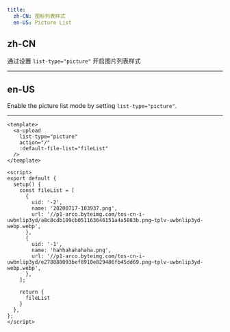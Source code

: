 ```yaml
title:
  zh-CN: 图标列表样式
  en-US: Picture List
```

## zh-CN

通过设置 `list-type="picture"` 开启图片列表样式

---

## en-US

Enable the picture list mode by setting `list-type="picture"`.

---

```vue
<template>
  <a-upload
    list-type="picture"
    action="/"
    :default-file-list="fileList"
  />
</template>

<script>
export default {
  setup() {
    const fileList = [
      {
        uid: '-2',
        name: '20200717-103937.png',
        url: '//p1-arco.byteimg.com/tos-cn-i-uwbnlip3yd/a8c8cdb109cb051163646151a4a5083b.png~tplv-uwbnlip3yd-webp.webp',
      },
      {
        uid: '-1',
        name: 'hahhahahahaha.png',
        url: '//p1-arco.byteimg.com/tos-cn-i-uwbnlip3yd/e278888093bef8910e829486fb45dd69.png~tplv-uwbnlip3yd-webp.webp',
      },
    ];

    return {
      fileList
    }
  },
};
</script>
```
